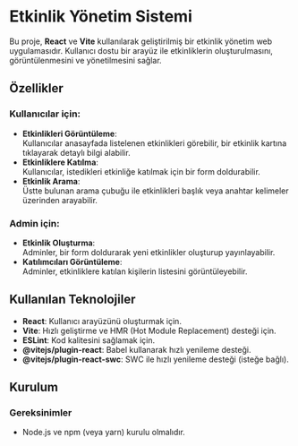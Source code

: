 # Etkinlik Yönetim Sistemi  

Bu proje, **React** ve **Vite** kullanılarak geliştirilmiş bir etkinlik yönetim web uygulamasıdır. Kullanıcı dostu bir arayüz ile etkinliklerin oluşturulmasını, görüntülenmesini ve yönetilmesini sağlar.  

## Özellikler  

### Kullanıcılar için:
- **Etkinlikleri Görüntüleme**:  
  Kullanıcılar anasayfada listelenen etkinlikleri görebilir, bir etkinlik kartına tıklayarak detaylı bilgi alabilir.  
- **Etkinliklere Katılma**:  
  Kullanıcılar, istedikleri etkinliğe katılmak için bir form doldurabilir.  
- **Etkinlik Arama**:  
  Üstte bulunan arama çubuğu ile etkinlikleri başlık veya anahtar kelimeler üzerinden arayabilir.  

### Admin için:
- **Etkinlik Oluşturma**:  
  Adminler, bir form doldurarak yeni etkinlikler oluşturup yayınlayabilir.  
- **Katılımcıları Görüntüleme**:  
  Adminler, etkinliklere katılan kişilerin listesini görüntüleyebilir.  

## Kullanılan Teknolojiler  

- **React**: Kullanıcı arayüzünü oluşturmak için.  
- **Vite**: Hızlı geliştirme ve HMR (Hot Module Replacement) desteği için.  
- **ESLint**: Kod kalitesini sağlamak için.  
- **@vitejs/plugin-react**: Babel kullanarak hızlı yenileme desteği.  
- **@vitejs/plugin-react-swc**: SWC ile hızlı yenileme desteği (isteğe bağlı).  

## Kurulum  

### Gereksinimler  
- Node.js ve npm (veya yarn) kurulu olmalıdır.  
